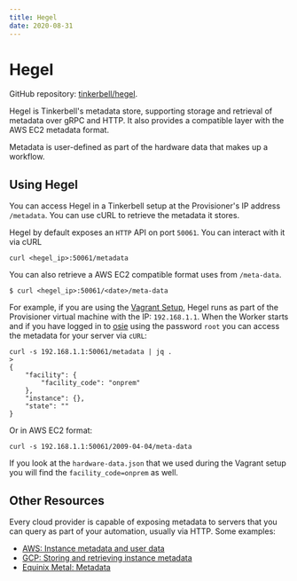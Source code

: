 ```yaml
---
title: Hegel
date: 2020-08-31
---
```


# Hegel

GitHub repository: [tinkerbell/hegel](https://github.com/tinkerbell/hegel).

Hegel is Tinkerbell's metadata store, supporting storage and retrieval of metadata over gRPC and HTTP. It also provides a compatible layer with the AWS EC2 metadata format.

Metadata is user-defined as part of the hardware data that makes up a workflow.

## Using Hegel

You can access Hegel in a Tinkerbell setup at the Provisioner's IP address `/metadata`. You can use cURL to retrieve the metadata it stores.

Hegel by default exposes an `HTTP` API on port `50061`. You can interact with it
via cURL

```
curl <hegel_ip>:50061/metadata
```

You can also retrieve a AWS EC2 compatible format uses from `/meta-data`.

```
$ curl <hegel_ip>:50061/<date>/meta-data
```

For example, if you are using the [Vagrant Setup](/setup/local-vagrant/), Hegel runs as part of the Provisioner virtual machine with the IP: `192.168.1.1`. When the Worker starts and if you have logged in to [osie](/services/osie) using the password `root` you can access the metadata for your server via `cURL`:

```
curl -s 192.168.1.1:50061/metadata | jq .
>
{
    "facility": {
        "facility_code": "onprem"
    },
    "instance": {},
    "state": ""
}
```

Or in AWS EC2 format:

```
curl -s 192.168.1.1:50061/2009-04-04/meta-data
```

If you look at the `hardware-data.json` that we used during the Vagrant setup you will find the `facility_code=onprem` as well.

## Other Resources

Every cloud provider is capable of exposing metadata to servers that you can query as part of your automation, usually via HTTP. Some examples:

- [AWS: Instance metadata and user data](https://docs.aws.amazon.com/AWSEC2/latest/UserGuide/ec2-instance-metadata.html)
- [GCP: Storing and retrieving instance metadata](https://cloud.google.com/compute/docs/storing-retrieving-metadata)
- [Equinix Metal: Metadata](https://metal.equinix.com/developers/docs/servers/metadata/)
